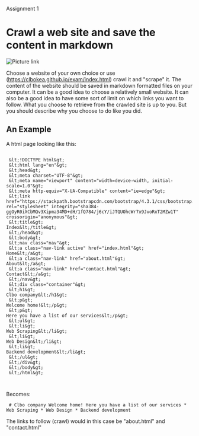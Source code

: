 Assignment 1
# Crawl a web site and save the content in markdown

![Picture link](https://clbokea.github.io/exam/src/main-qimg-c224920a6f3ae3f8089ccd1e8dad65af.jpeg)

Choose a website of your own choice or use (https://clbokea.github.io/exam/index.html) crawl it and "scrape" it.
The content of the website should be saved in markdown formatted files on your computer.
It can be a good idea to choose a relatively small website.
It can also be a good idea to have some sort of limit on which links you want to follow. 
What you choose to retrieve from the crawled site is up to you. But you should describe why you choose to do like you did.
## An Example
A html page looking like this:

````
 
 &lt;!DOCTYPE html&gt;
 &lt;html lang="en"&gt;
 &lt;head&gt;
 &lt;meta charset="UTF-8"&gt;
 &lt;meta name="viewport" content="width=device-width, initial-scale=1.0"&gt;
 &lt;meta http-equiv="X-UA-Compatible" content="ie=edge"&gt;
 &lt;link href="https://stackpath.bootstrapcdn.com/bootstrap/4.3.1/css/bootstrap.min.css" rel="stylesheet" integrity="sha384-ggOyR0iXCbMQv3Xipma34MD+dH/1fQ784/j6cY/iJTQUOhcWr7x9JvoRxT2MZw1T" crossorigin="anonymous"&gt;
 &lt;title&gt;
Index&lt;/title&gt;
 &lt;/head&gt;
 &lt;body&gt;
 &lt;nav class="nav"&gt;
 &lt;a class="nav-link active" href="index.html"&gt;
Home&lt;/a&gt;
 &lt;a class="nav-link" href="about.html"&gt;
About&lt;/a&gt;
 &lt;a class="nav-link" href="contact.html"&gt;
Contact&lt;/a&gt;
 &lt;/nav&gt;
 &lt;div class="container"&gt;
 &lt;h1&gt;
Clbo company&lt;/h1&gt;
 &lt;p&gt;
Welcome home!&lt;/p&gt;
 &lt;p&gt;
Here you have a list of our services&lt;/p&gt;
 &lt;ul&gt;
 &lt;li&gt;
Web Scraping&lt;/li&gt;
 &lt;li&gt;
Web Design&lt;/li&gt;
 &lt;li&gt;
Backend development&lt;/li&gt;
 &lt;/ul&gt;
 &lt;/div&gt;
 &lt;/body&gt;
 &lt;/html&gt;
 
 
````
Becomes:

````
 # Clbo company Welcome home! Here you have a list of our services * Web Scraping * Web Design * Backend development 
````
The links to follow (crawl) would in this case be "about.html" and "contact.html"
